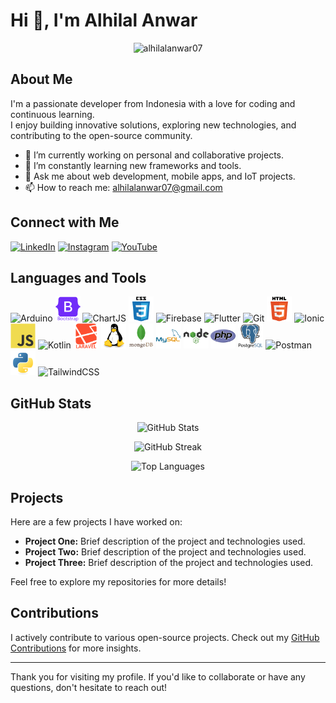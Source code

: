 # Hi 👋, I'm Alhilal Anwar

<p align="center">
  <img src="https://komarev.com/ghpvc/?username=alhilalanwar07&label=Profile%20views&color=0e75b6&style=flat" alt="alhilalanwar07" />
</p>

## About Me

I'm a passionate developer from Indonesia with a love for coding and continuous learning.  
I enjoy building innovative solutions, exploring new technologies, and contributing to the open-source community.

- 🔭 I’m currently working on personal and collaborative projects.
- 🌱 I’m constantly learning new frameworks and tools.
- 💬 Ask me about web development, mobile apps, and IoT projects.
- 📫 How to reach me: [alhilalanwar07@gmail.com](mailto:alhilalanwar07@gmail.com)

## Connect with Me

[![LinkedIn](https://img.shields.io/badge/LinkedIn-AlhilalAnwar-blue)](https://linkedin.com/in/alhilalanwar07)
[![Instagram](https://img.shields.io/badge/Instagram-alhilalanwar-purple)](https://instagram.com/alhilalanwar)
[![YouTube](https://img.shields.io/badge/YouTube-Mautautekno-red)](https://www.youtube.com/c/mautautekno)

## Languages and Tools

<p align="left">
  <img src="https://cdn.worldvectorlogo.com/logos/arduino-1.svg" alt="Arduino" width="40" height="40"/>
  <img src="https://raw.githubusercontent.com/devicons/devicon/master/icons/bootstrap/bootstrap-plain-wordmark.svg" alt="Bootstrap" width="40" height="40"/>
  <img src="https://www.chartjs.org/media/logo-title.svg" alt="ChartJS" width="40" height="40"/>
  <img src="https://raw.githubusercontent.com/devicons/devicon/master/icons/css3/css3-original-wordmark.svg" alt="CSS3" width="40" height="40"/>
  <img src="https://www.vectorlogo.zone/logos/firebase/firebase-icon.svg" alt="Firebase" width="40" height="40"/>
  <img src="https://www.vectorlogo.zone/logos/flutterio/flutterio-icon.svg" alt="Flutter" width="40" height="40"/>
  <img src="https://www.vectorlogo.zone/logos/git-scm/git-scm-icon.svg" alt="Git" width="40" height="40"/>
  <img src="https://raw.githubusercontent.com/devicons/devicon/master/icons/html5/html5-original-wordmark.svg" alt="HTML5" width="40" height="40"/>
  <img src="https://upload.wikimedia.org/wikipedia/commons/d/d1/Ionic_Logo.svg" alt="Ionic" width="40" height="40"/>
  <img src="https://raw.githubusercontent.com/devicons/devicon/master/icons/javascript/javascript-original.svg" alt="JavaScript" width="40" height="40"/>
  <img src="https://www.vectorlogo.zone/logos/kotlinlang/kotlinlang-icon.svg" alt="Kotlin" width="40" height="40"/>
  <img src="https://raw.githubusercontent.com/devicons/devicon/master/icons/laravel/laravel-plain-wordmark.svg" alt="Laravel" width="40" height="40"/>
  <img src="https://raw.githubusercontent.com/devicons/devicon/master/icons/linux/linux-original.svg" alt="Linux" width="40" height="40"/>
  <img src="https://raw.githubusercontent.com/devicons/devicon/master/icons/mongodb/mongodb-original-wordmark.svg" alt="MongoDB" width="40" height="40"/>
  <img src="https://raw.githubusercontent.com/devicons/devicon/master/icons/mysql/mysql-original-wordmark.svg" alt="MySQL" width="40" height="40"/>
  <img src="https://raw.githubusercontent.com/devicons/devicon/master/icons/nodejs/nodejs-original-wordmark.svg" alt="Node.js" width="40" height="40"/>
  <img src="https://raw.githubusercontent.com/devicons/devicon/master/icons/php/php-original.svg" alt="PHP" width="40" height="40"/>
  <img src="https://raw.githubusercontent.com/devicons/devicon/master/icons/postgresql/postgresql-original-wordmark.svg" alt="PostgreSQL" width="40" height="40"/>
  <img src="https://www.vectorlogo.zone/logos/getpostman/getpostman-icon.svg" alt="Postman" width="40" height="40"/>
  <img src="https://raw.githubusercontent.com/devicons/devicon/master/icons/python/python-original.svg" alt="Python" width="40" height="40"/>
  <img src="https://www.vectorlogo.zone/logos/tailwindcss/tailwindcss-icon.svg" alt="TailwindCSS" width="40" height="40"/>
</p>

## GitHub Stats

<p align="center">
  <img src="https://github-readme-stats.vercel.app/api?username=alhilalanwar07&show_icons=true&locale=en" alt="GitHub Stats"/>
</p>

<p align="center">
  <img src="https://github-readme-streak-stats.herokuapp.com/?user=alhilalanwar07" alt="GitHub Streak"/>
</p>

<p align="center">
  <img src="https://github-readme-stats.vercel.app/api/top-langs/?username=alhilalanwar07&layout=compact" alt="Top Languages"/>
</p>

## Projects

Here are a few projects I have worked on:

- **Project One:** Brief description of the project and technologies used.
- **Project Two:** Brief description of the project and technologies used.
- **Project Three:** Brief description of the project and technologies used.

Feel free to explore my repositories for more details!

## Contributions

I actively contribute to various open-source projects. Check out my [GitHub Contributions](https://github.com/alhilalanwar07) for more insights.

---

Thank you for visiting my profile. If you'd like to collaborate or have any questions, don't hesitate to reach out!

